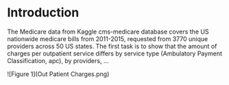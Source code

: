 # Introduction
The Medicare data from Kaggle cms-medicare database covers the US nationwide medicare bills from 2011-2015, requested from 3770 unique providers across 50 US states. The first task is to show that the amount of charges per outpatient service differs by service type (Ambulatory Payment Classification, apc), by providers, ...       

![Figure 1](Out Patient Charges.png)


